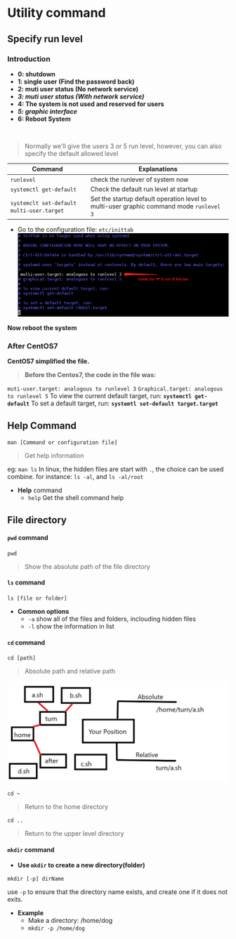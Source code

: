 # Utility command

## Specify run level

### Introduction
- **0: shutdown**
- **1: single user (Find the password back)**
- **2: muti user status (No network service)**
- **_3: muti user status (With network service)_**
- **4: The system is not used and reserved for users**
- _**5: graphic interface**_
- **6: Reboot System**
</br> 

> Normally we'll give the users 3 or 5 run level, however, you can also specify the default allowed level

|**Command**|**Explanations**|
|----|----|
|`runlevel`|check the runlever of system now|
|`systemctl get-default`|Check the default run level at startup|
|`systemclt set-default multi-user.target`|Set the startup default operation level to multi-user graphic command mode `runlevel 3`|

- Go to the configuration file: `etc/inittab`
![](1.png)

**Now reboot the system**

### After CentOS7
**CentOS7 simplified the file.**
> **Before the Centos7, the code in the file was:**


`muti-user.target: analogous to runlevel 3`
`Graphical.target: analogous to runlevel 5`
To view the current default target, run:
**`systemctl get-default`**
To set a default target, run:
**`systemtl set-default target.target`**

## Help Command

```Linux
man [Command or configuration file]
```
> Get help information

eg: `man ls`
In linux, the hidden files are start with `.`, the choice can be used combine.
for instance: `ls -al`, and `ls -al/root`

- **Help** command
  - `help` Get the shell command help

## File directory
#### `pwd` command
```Linux
pwd
```
> Show the absolute path of the file directory

#### `ls` command
```linux
ls [file or folder]
```
- **Common options**
  - `-a` show all of the files and folders, inclouding hidden files
  - `-l` show the information in list

#### `cd` command
```Linux
cd [path]
```
> Absolute path and relative path

![](2.png)

```Linux
cd ~
```
> Return to the home directory

```Linux
cd ..
```
> Return to the upper level directory

#### `mkdir` command
- **Use `mkdir` to create a new directory(folder)**

```Linux
mkdir [-p] dirName
```
use `-p` to ensure that the directory name exists, and create one if it does not exits.

- **Example**
  - Make a directory: /home/dog
  - `mkdir -p /home/dog`